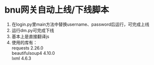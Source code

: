 # bnu网关自动上线/下线脚本  
1. 在login.py里main方法中替换username、password后运行，可完成上线  
2. 运行dm.py可完成下线  
3. 基本上是直接翻译js  
4. 使用的库有：  
  requests 2.26.0  
  beautifulsoup4 4.10.0  
  lxml  4.6.3  
